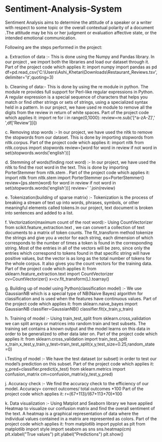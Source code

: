 # Sentiment-Analysis-System
Sentiment Analysis aims to determine the attitude of a speaker or a writer with respect to some topic or the overall contextual polarity of a document .The attitude may be his or her judgment or evaluation affective state, or the intended emotional communication. 

Following are the steps performed in the project:

a. Extraction of data :- This is done using the Numpy and Pandas library. In our project , we import both the libraries and load our dataset through it.
Part of the project code which applies it:
import numpy
import pandas as pd
df=pd.read_csv('C:\\Users\\Ashi_Khetan\\Downloads\\Restaurant_Reviews.tsv',delimiter='\t',quoting=3)

b. Cleaning of data:- This is done by using the re module in python. The module re provides full support for Perl-like regular expressions in Python. A regular expression is a special sequence of characters that helps you match or find other strings or sets of strings, using a specialized syntax held in a pattern.
In our project, we have used re module to remove all the digits from the review in return of
white spaces.
Part of the project code which applies it:
import re
for i in range(0,1000):
review=re.sub('[^a-zA-Z]',' ',df['Review'][i])

c. Removing stop words :- In our project, we have used the nltk to remove the stopwords from our dataset. This is done by importing stopwords from nltk.corpus.
Part of the project code which applies it:
import nltk
from nltk.corpus import stopwords
review=[word for word in review if not word in set(stopwords.words('english'))]

d. Stemming of words(finding root word) :- In our project, we have used the nltk to find the root word in the text. This is done by importing PorterStemmer from nltk.stem .
Part of the project code which applies it:
import nltk
from nltk.stem import PorterStemmer
ps=PorterStemmer()
review=[ps.stem(word) for word in review if not word in set(stopwords.words('english'))]
review=' '.join(review)

e. Tokenization(building of sparse matrix) :- Tokenization is the process of breaking a stream of text up into words, phrases, symbols, or other meaningful elements called tokens.In our project, text document is broken into sentences and added to a list.

f. Vectorization(maximum count of the root word):- Using CountVectorizer from scikit.feature_extraction.text , we can convert a collection of text documents to a matrix of
token counts. The fit_transform method tokenize the strings and give you a vector for each string, each dimension of which corresponds to the number of times a token is found in the corresponding string. Most of the entries in all of the vectors will be zero, since only the entries which correspond to tokens found in that specific string will have positive values, but the vector is as long as the total number of tokens for the whole corpus. It also gives you the count vectors for the training data.
Part of the project code which applies it:
from sklearn.feature_extraction.text import CountVectorizer
cv=CountVectorizer()
x=cv.fit_transform(L).toarray()

g. Building up of model using Python(classification model) :- We use GaussianNB which is a special type of NB(Naive Bayes) algorithm for classification and is used when the features have continuous values.
Part of the project code which applies it:
from sklearn.naive_bayes import GaussianNB
classifier=GaussianNB()
classifier.fit(x_train,y_train)

h. Training of model :- Using train_test_split from sklearn.cross_validation we can split arrays or matrices into random train and test subsets. The training set contains a known output and the model learns on this data in order to be generalized to other data later on.
Part of the project code which applies it:
from sklearn.cross_validation import train_test_split
x_train,x_test,y_train,y_test=train_test_split(x,y,test_size=0.25,random_state=0)

i.Testing of model :- We have the test dataset (or subset) in order to test our model’s prediction on this subset.
Part of the project code which applies it:
y_pred=classifier.predict(x_test)
from sklearn.metrics import confusion_matrix
cm=confusion_matrix(y_test,y_pred)

j. Accuracy check :- We find the accuracy check to the efficiency of our model.
Accuracy= correct outcomes/ total outcomes *100
Part of the project code which applies it:
r=(67+113)/(67+113+70)*100

k. Data visualization :- Using Matplot and Seaborn library we have applied Heatmap to visualize our confusion matrix and find the overall sentiment of the text. A heatmap is a graphical representation of data where the individual values contained in a matrix are represented as colors.
Part of the project code which applies it:
from matplotlib import pyplot as plt
from matplotlib import style
import seaborn as sns
sns.heatmap(cm)
plt.xlabel("True values")
plt.ylabel("Predictions")
plt.show()
